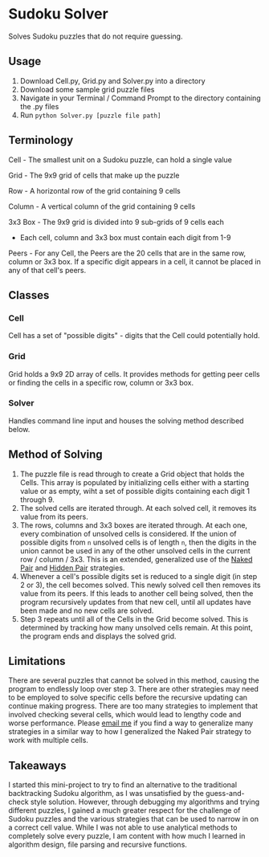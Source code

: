 # Sudoku Solver 
Solves Sudoku puzzles that do not require guessing.

## Usage
1. Download Cell.py, Grid.py and Solver.py into a directory
2. Download some sample grid puzzle files
3. Navigate in your Terminal / Command Prompt to the directory containing the .py files
4. Run ```python Solver.py [puzzle file path]```

## Terminology
Cell - The smallest unit on a Sudoku puzzle, can hold a single value

Grid - The 9x9 grid of cells that make up the puzzle

Row - A horizontal row of the grid containing 9 cells

Column - A vertical column of the grid containing 9 cells

3x3 Box - The 9x9 grid is divided into 9 sub-grids of 9 cells each
- Each cell, column and 3x3 box must contain each digit from 1-9

Peers - For any Cell, the Peers are the 20 cells that are in the same row, column or 3x3 box. If a specific digit appears in a cell, it cannot be placed in any of that cell's peers.

## Classes
### Cell
Cell has a set of "possible digits" - digits that the Cell could potentially hold.

### Grid
Grid holds a 9x9 2D array of cells. It provides methods for getting peer cells or finding the cells in a specific row, column or 3x3 box.

### Solver
Handles command line input and houses the solving method described below.

## Method of Solving
1. The puzzle file is read through to create a Grid object that holds the Cells. This array is populated by initializing cells either with a starting value or as empty, wiht a set of possible digits containing each digit 1 through 9.
2. The solved cells are iterated through. At each solved cell, it removes its value from its peers.
3. The rows, columns and 3x3 boxes are iterated through. At each one, every combination of unsolved cells is considered. If the union of possible digits from ```n``` unsolved cells is of length ```n```, then the digits in the union cannot be used in any of the other unsolved cells in the current row / column / 3x3. This is an extended, generalized use of the [Naked Pair](http://hodoku.sourceforge.net/en/tech_naked.php) and [Hidden Pair](http://hodoku.sourceforge.net/en/tech_hidden.php) strategies.
4. Whenever a cell's possible digits set is reduced to a single digit (in step 2 or 3), the cell becomes solved. This newly solved cell then removes its value from its peers. If this leads to another cell being solved, then the program recursively updates from that new cell, until all updates have been made and no new cells are solved.
5. Step 3 repeats until all of the Cells in the Grid become solved. This is determined by tracking how many unsolved cells remain. At this point, the program ends and displays the solved grid.

## Limitations
There are several puzzles that cannot be solved in this method, causing the program to endlessly loop over step 3. There are other strategies may need to be employed to solve specific cells before the recursive updating can continue making progress. There are too many strategies to implement that involved checking several cells, which would lead to lengthy code and worse performance. Please [email me](mailto:bkfreer10@gmail.com) if you find a way to generalize many strategies in a similar way to how I generalized the Naked Pair strategy to work with multiple cells.

## Takeaways
I started this mini-project to try to find an alternative to the traditional backtracking Sudoku algorithm, as I was unsatisfied by the guess-and-check style solution. However, through debugging my algorithms and trying different puzzles, I gained a much greater respect for the challenge of Sudoku puzzles and the various strategies that can be used to narrow in on a correct cell value. While I was not able to use analytical methods to completely solve every puzzle, I am content with how much I learned in algorithm design, file parsing and recursive functions.
